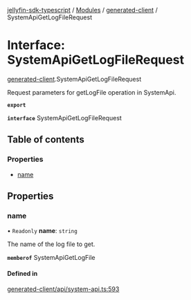 [jellyfin-sdk-typescript](../README.md) / [Modules](../modules.md) / [generated-client](../modules/generated_client.md) / SystemApiGetLogFileRequest

# Interface: SystemApiGetLogFileRequest

[generated-client](../modules/generated_client.md).SystemApiGetLogFileRequest

Request parameters for getLogFile operation in SystemApi.

**`export`**

**`interface`** SystemApiGetLogFileRequest

## Table of contents

### Properties

- [name](generated_client.SystemApiGetLogFileRequest.md#name)

## Properties

### name

• `Readonly` **name**: `string`

The name of the log file to get.

**`memberof`** SystemApiGetLogFile

#### Defined in

[generated-client/api/system-api.ts:593](https://github.com/thornbill/jellyfin-sdk-typescript/blob/644c849/src/generated-client/api/system-api.ts#L593)
